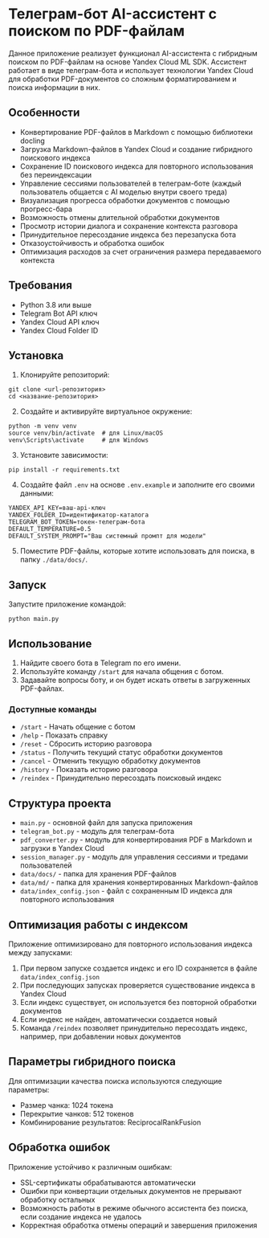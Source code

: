 # Телеграм-бот AI-ассистент с поиском по PDF-файлам

Данное приложение реализует функционал AI-ассистента с гибридным поиском по PDF-файлам на основе Yandex Cloud ML SDK. Ассистент работает в виде телеграм-бота и использует технологии Yandex Cloud для обработки PDF-документов со сложным форматированием и поиска информации в них.

## Особенности

- Конвертирование PDF-файлов в Markdown с помощью библиотеки docling
- Загрузка Markdown-файлов в Yandex Cloud и создание гибридного поискового индекса
- Сохранение ID поискового индекса для повторного использования без переиндексации
- Управление сессиями пользователей в телеграм-боте (каждый пользователь общается с AI моделью внутри своего треда)
- Визуализация прогресса обработки документов с помощью прогресс-бара
- Возможность отмены длительной обработки документов
- Просмотр истории диалога и сохранение контекста разговора
- Принудительное пересоздание индекса без перезапуска бота
- Отказоустойчивость и обработка ошибок
- Оптимизация расходов за счет ограничения размера передаваемого контекста

## Требования

- Python 3.8 или выше
- Telegram Bot API ключ
- Yandex Cloud API ключ
- Yandex Cloud Folder ID

## Установка

1. Клонируйте репозиторий:
```
git clone <url-репозитория>
cd <название-репозитория>
```

2. Создайте и активируйте виртуальное окружение:
```
python -m venv venv
source venv/bin/activate  # для Linux/macOS
venv\Scripts\activate     # для Windows
```

3. Установите зависимости:
```
pip install -r requirements.txt
```

4. Создайте файл `.env` на основе `.env.example` и заполните его своими данными:
```
YANDEX_API_KEY=ваш-api-ключ
YANDEX_FOLDER_ID=идентификатор-каталога
TELEGRAM_BOT_TOKEN=токен-телеграм-бота
DEFAULT_TEMPERATURE=0.5
DEFAULT_SYSTEM_PROMPT="Ваш системный промпт для модели"
```

5. Поместите PDF-файлы, которые хотите использовать для поиска, в папку `./data/docs/`.

## Запуск

Запустите приложение командой:
```
python main.py
```

## Использование

1. Найдите своего бота в Telegram по его имени.
2. Используйте команду `/start` для начала общения с ботом.
3. Задавайте вопросы боту, и он будет искать ответы в загруженных PDF-файлах.

### Доступные команды

- `/start` - Начать общение с ботом
- `/help` - Показать справку
- `/reset` - Сбросить историю разговора
- `/status` - Получить текущий статус обработки документов
- `/cancel` - Отменить текущую обработку документов
- `/history` - Показать историю разговора
- `/reindex` - Принудительно пересоздать поисковый индекс

## Структура проекта

- `main.py` - основной файл для запуска приложения
- `telegram_bot.py` - модуль для телеграм-бота
- `pdf_converter.py` - модуль для конвертирования PDF в Markdown и загрузки в Yandex Cloud
- `session_manager.py` - модуль для управления сессиями и тредами пользователей
- `data/docs/` - папка для хранения PDF-файлов
- `data/md/` - папка для хранения конвертированных Markdown-файлов
- `data/index_config.json` - файл с сохраненным ID индекса для повторного использования

## Оптимизация работы с индексом

Приложение оптимизировано для повторного использования индекса между запусками:

1. При первом запуске создается индекс и его ID сохраняется в файле `data/index_config.json`
2. При последующих запусках проверяется существование индекса в Yandex Cloud
3. Если индекс существует, он используется без повторной обработки документов
4. Если индекс не найден, автоматически создается новый
5. Команда `/reindex` позволяет принудительно пересоздать индекс, например, при добавлении новых документов

## Параметры гибридного поиска

Для оптимизации качества поиска используются следующие параметры:
- Размер чанка: 1024 токена
- Перекрытие чанков: 512 токенов
- Комбинирование результатов: ReciprocalRankFusion

## Обработка ошибок

Приложение устойчиво к различным ошибкам:
- SSL-сертификаты обрабатываются автоматически
- Ошибки при конвертации отдельных документов не прерывают обработку остальных
- Возможность работы в режиме обычного ассистента без поиска, если создание индекса не удалось
- Корректная обработка отмены операций и завершения приложения 